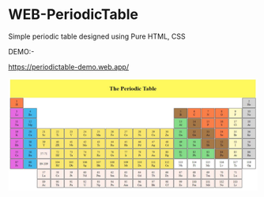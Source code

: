 # WEB-PeriodicTable
Simple periodic table designed using Pure HTML, CSS

DEMO:-

https://periodictable-demo.web.app/


![](pTableSnapshot.JPG)
